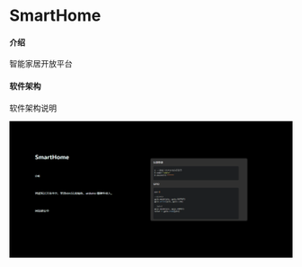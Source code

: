 # SmartHome

#### 介绍
智能家居开放平台

#### 软件架构
软件架构说明

![](https://github.com/mtooooo/mtooooo.github.io/raw/master/image/index_image.png)


